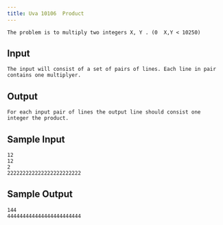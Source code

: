 ```yaml
---
title: Uva 10106  Product
---
```



```
The problem is to multiply two integers X, Y . (0  X,Y < 10250)
```

## Input

```
The input will consist of a set of pairs of lines. Each line in pair contains one multiplyer.

```

## Output

```
For each input pair of lines the output line should consist one integer the product.

```

## Sample Input

```
12
12
2
222222222222222222222222

```

## Sample Output

```
144
444444444444444444444444
```

